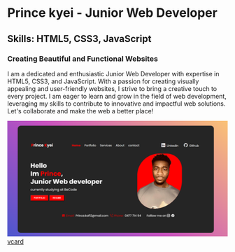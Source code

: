 # Prince kyei -  Junior Web Developer

## Skills: HTML5, CSS3, JavaScript

### Creating Beautiful and Functional Websites


I am a dedicated and enthusiastic Junior Web Developer with expertise in HTML5, CSS3, and JavaScript. With a passion for creating visually appealing and user-friendly websites, I strive to bring a creative touch to every project. I am eager to learn and grow in the field of web development, leveraging my skills to contribute to innovative and impactful web solutions. Let's collaborate and make the web a better place!


![Profile Picture](https://github.com/prynskaf/Jonhson09-Vcard/blob/main/images/vcardd.png?raw=true)
[vcard ](https://prynskaf.github.io/Jonhson09-Vcard/#)



